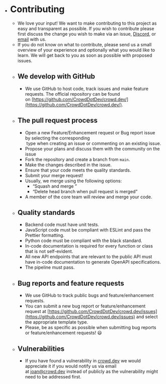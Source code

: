 - # Contributing  
	- We love your input! We want to make contributing to this project as easy and transparent as possible. If you wish to contribute please first discuss the change you wish to make via an issue, [Discord](https://discord.com/invite/y5cAZDunvJ), or [email](mailto:[joan@crowd.dev]) with us.  
	- If you do not know on what to contribute, please send us a small overview of your experience and optionally what you would like to learn. We will get back to you as soon as possible with proposed issues.  
	- ## We develop with GitHub  
		- We use GitHub to host code, track issues and make feature requests. The official repository can be found on [https://github.com/CrowdDotDev/crowd.dev/](https://github.com/CrowdDotDev/crowd.dev/).  
	- ## The pull request process  
		- Open a new Feature/Enhancement request or Bug report issue by selecting the corresponding  
		   type when creating an issue or commenting on an existing issue.  
		- Propose your plans and discuss them with the community on the issue  
		- Fork the repository and create a branch from `main`.  
		- Make the changes described in the issue.  
		- Ensure that your code meets the quality standards.  
		- Submit your merge request!  
		- Usually, we merge using the following options:  
			- “Squash and merge ”  
			- “Delete head branch when pull request is merged”  
		- A member of the core team will review and merge your code.  
	- ## Quality standards  
		- Backend code must have unit tests.  
		- JavaScript code must be compliant with ESLint and pass the Prettier formatting.  
		- Python code must be compliant with the black standard.  
		- In-code documentation is required for every function or class that is not self-evident.  
		- All new API endpoints that are relevant to the public API must have in-code documentation to generate OpenAPI specifications.  
		- The pipeline must pass.  
	- ## Bug reports and feature requests  
		- We use GitHub to track public bugs and feature/enhancement requests.  
		- You can submit a new bug report or feature/enhancement request at [https://github.com/CrowdDotDev/crowd.dev/issues](https://github.com/CrowdDotDev/crowd.dev/issues) and select the appropriate template type.  
		- Please, be as specific as possible when submitting bug reports or feature/enhancement requests! 😃  
	- ## Vulnerabilities  
		- If you have found a vulnerability in [crowd.dev](http://crowd.dev/) we would appreciate it if you would notify us via email at [joan@crowd.dev](mailto:joan@crowd.dev) instead of publicly as the vulnerability might need to be addressed first.  
